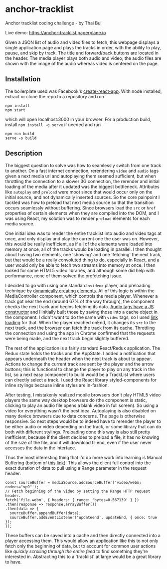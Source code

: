 # anchor-tracklist
Anchor tracklist coding challenge - by Thai Bui

Live demo: https://anchor-tracklist.paperplane.io

Given a JSON list of audio and video files to fetch, this webpage displays a single application page and plays the tracks in order, with the ability to play, pause, and skip by track. The title and forward/back buttons are located in the header. The media player plays both audio and video; the audio files are shown with the image of the audio whereas video is centered on the page.

## Installation

The boilerplate used was Facebook's [create-react-app](https://github.com/facebookincubator/create-react-app). With node installed, extract or clone the repo to a repository and run
```
npm install
npm start
```
which will open localhost:3000 in your browser. For a production build, install `npm install -g serve` if needed and run
```
npm run build
serve -s build
```

## Description
The biggest question to solve was how to seamlessly switch from one track to another. On a fast internet connection, rerendering `video` and `audio` tags given a next media url and autoplaying them seemed sufficient, but when throttling the connection to a slower 3G connection, the rerender and initial loading of the media after it updated was the biggest bottleneck. Attributes like `autoplay` and `preload` were moot since that would occur only on the initial source, and not dynamically inserted sources. So the core painpoint I tackled was how to preload that next media source so that the transition occurs seamlessly without buffering. Since browsers load the `src` or `href` properties of certain elements when they are compiled into the DOM, and I was using React, my solution was to render `preload` elements for each media source.

One initial idea was to render the entire tracklist into audio and video tags at once, and only display and play the current one the user was on. However, this would be really inefficient, as if all of the elements were loaded into memory at once, all of the tracks would be loading in parallel. I then thought about having two elements, one 'showing' and one 'fetching' the next track, but that would be a really convoluted thing to do, especially in React, and a user would only be able to fetch two streams into memory at once. I then looked for some HTML5 video libraries, and although some did help with performance, none of them solved the prefetching issue.

I decided to go with using one standard `<video>` player, and preloading technique by [dynamically creating elements](https://developers.google.com/web/updates/2016/03/link-rel-preload). All of this logic is within the MediaController component, which controls the media player. Whenever a track got near the end (around 67% of the way through), the component checks the next track and begins fetching its data. [Audio tags have a JS constructor](https://stackoverflow.com/questions/31060642/preload-multiple-audio-files) and I initially built those by saving those into a cache object in the component. I didn't want to do the same with `video` tags, so I used [link loading](https://developers.google.com/web/fundamentals/media/fast-playback-with-video-preload) for that. When the player reached onEnd, it changes its `src` to the next track, and the browser can fetch the track from its cache. Throttling the connection and using the app in Chrome confirmed that the requests were being made, and the next track begin slightly buffered.

The rest of the application is a fairly standard React/Redux application. The Redux state holds the tracks and the AppState. I added a notification that appears underneath the header when the next track is about to appear. Actions to change the current track are sent by the player and the arrow buttons; this is functional to change the player to play on any track in the list, so a next easy component to build would be a TrackList where users can directly select a track. I used the React library styled-components for inline stylings because inline styles are in-fashion. 

After testing, I mistakenly realized mobile browsers don't play HTML5 video players the same way desktop browsers do (the component is static, clicking to play an audio file opens a blank video in full screen). So using a video for everything  wasn't the best idea. Autoplaying is also disabled on many device browsers due to data concerns. The page is otherwise responsive. So next steps would be to indeed have to rerender the player to be either audio or video depending on the track, or some library that can do both with different stylings. Preloading done this way is also still pretty inefficient, because if the client decides to preload a file, it has no knowing of the size of the file, and it will download til end, even if the user never accesses the data in the interface.

Thus the most interesting thing that I'd do more work into learning is Manual Buffering (bottom of [this link](https://developers.google.com/web/fundamentals/media/fast-playback-with-video-preload)). This allows the client full control into the exact duration of data to pull using a Range parameter in the request header:
```
const sourceBuffer = mediaSource.addSourceBuffer('video/webm; codecs="vp9"');
// Fetch beginning of the video by setting the Range HTTP request header.
fetch('file.webm', { headers: { range: 'bytes=0-567139' } })
.then(response => response.arrayBuffer())
.then(data => {
  sourceBuffer.appendBuffer(data);
  sourceBuffer.addEventListener('updateend', updateEnd, { once: true });
});
```

These buffers can be saved into a cache and then directly connected into a player accessing them. This would allow an application like this to not only fetch only the beginning of data, but to account for common user actions like *quickly scrolling through the entire feed* to find something they're interested in. Abstracting this to a 'tracklist' at large would be a great library to have.
